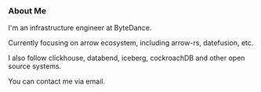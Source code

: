 ### About Me

I'm an infrastructure engineer at ByteDance.

Currently focusing on arrow ecosystem, including arrow-rs, datefusion, etc.

I also follow clickhouse, databend, iceberg, cockroachDB and other open source systems.

You can contact me via email.
